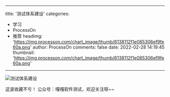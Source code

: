 
---
title: '测试体系建设'
categories: 
 - 学习
 - ProcessOn
 - 推荐
headimg: 'https://img.processon.com/chart_image/thumb/6138112f1e085306ef9fe60a.png'
author: ProcessOn
comments: false
date: 2022-02-28 14:19:45
thumbnail: 'https://img.processon.com/chart_image/thumb/6138112f1e085306ef9fe60a.png'
---

<div>   
<img class="thumb" alt="测试体系建设" src="https://img.processon.com/chart_image/thumb/6138112f1e085306ef9fe60a.png" referrerpolicy="no-referrer">
<p>这波收藏不亏！
公众号：嘎嘎软件测试，欢迎关注呀~~</p>  
</div>
            
